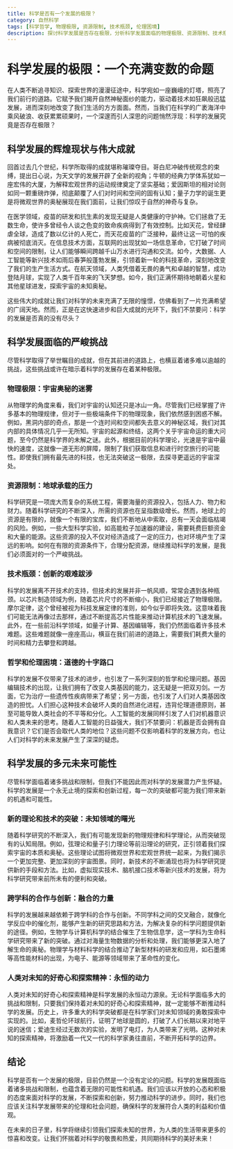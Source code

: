 ```yaml
---
title: 科学是否有一个发展的极限？
category: 自然科学
tags: [科学哲学, 物理极限, 资源限制, 技术瓶颈, 伦理困境]
description: 探讨科学发展是否存在极限，分析科学发展面临的物理极限、资源限制、技术瓶颈和哲学伦理困境，同时展望科学发展的多元未来可能性。
---
```


# 科学发展的极限：一个充满变数的命题

在人类不断追寻知识、探索世界的漫漫征途中，科学宛如一座巍峨的灯塔，照亮了我们前行的道路。它赋予我们揭开自然神秘面纱的能力，驱动着技术如狂飙般迅猛发展，进而深刻地改变了我们生活的方方面面。然而，当我们在科学的广袤海洋中乘风破浪、收获累累硕果时，一个深邃而引人深思的问题悄然浮现：科学的发展究竟是否存在极限？

## 科学发展的辉煌现状与伟大成就

回首过去几个世纪，科学所取得的成就堪称璀璨夺目。哥白尼冲破传统观念的束缚，提出日心说，为天文学的发展开辟了全新的视角；牛顿的经典力学体系犹如一座宏伟的大厦，为解释宏观世界的运动规律奠定了坚实基础；爱因斯坦的相对论则如同一颗重磅炸弹，彻底颠覆了人们对时间和空间的固有认知；量子力学的诞生更是将微观世界的奥秘展现在我们面前，让我们惊叹于自然的神奇与复杂。

在医学领域，疫苗的研发和抗生素的发现无疑是人类健康的守护神。它们拯救了无数生命，使许多曾经令人谈之色变的致命疾病得到了有效控制。比如天花，曾经肆虐全球，造成了数以亿计的人死亡，而天花疫苗的广泛接种，最终让这一可怕的疾病被彻底消灭。在信息技术方面，互联网的出现犹如一场信息革命，它打破了时间和空间的限制，让人们能够瞬间跨越千山万水进行沟通和交流。如今，大数据、人工智能等新兴技术如雨后春笋般蓬勃发展，引领着新一轮的科技革命，深刻地改变了我们的生产生活方式。在航天领域，人类凭借着无畏的勇气和卓越的智慧，成功登陆月球，实现了人类千百年来的飞天梦想。如今，我们正满怀期待地朝着火星和其他星球进发，探索宇宙的未知奥秘。

这些伟大的成就让我们对科学的未来充满了无限的憧憬，仿佛看到了一片充满希望的广阔天地。然而，正是在这快速进步和巨大成就的光环下，我们不禁要问：科学的发展是否真的没有尽头？

## 科学发展面临的严峻挑战

尽管科学取得了举世瞩目的成就，但在其前进的道路上，也横亘着诸多难以逾越的挑战，这些挑战或许在暗示着科学的发展存在着某种极限。

### 物理极限：宇宙奥秘的迷雾
从物理学的角度来看，我们对宇宙的认知还只是冰山一角。尽管我们已经掌握了许多基本的物理规律，但对于一些极端条件下的物理现象，我们依然感到困惑不解。例如，黑洞内部的奇点，那是一个连时间和空间都失去意义的神秘区域，我们对其内部的具体情况几乎一无所知。宇宙的起源和终结，这两个关乎宇宙命运的重大问题，至今仍然是科学界的未解之谜。此外，根据目前的科学理论，光速是宇宙中最快的速度，这就像一道无形的屏障，限制了我们获取信息和进行时空旅行的可能性。即使我们拥有最先进的科技，也无法突破这一极限，去探寻更遥远的宇宙深处。

### 资源限制：地球承载的压力
科学研究是一项庞大而复杂的系统工程，需要海量的资源投入，包括人力、物力和财力。随着科学研究的不断深入，所需的资源也在呈指数级增长。然而，地球上的资源是有限的，就像一个有限的宝库，我们不断地从中索取，总有一天会面临枯竭的风险。例如，一些大型科学实验，如高能粒子加速器的建设，需要耗费巨额资金和大量的能源。这些资源的投入不仅对经济造成了一定的压力，也对环境产生了深远的影响。如何在有限的资源条件下，合理分配资源，继续推动科学的发展，是我们必须面对的一个严峻挑战。

### 技术瓶颈：创新的艰难跋涉
科学的发展离不开技术的支持，但技术的发展并非一帆风顺，常常会遇到各种瓶颈。以芯片制造领域为例，随着芯片尺寸的不断缩小，我们已经接近了物理极限。摩尔定律，这个曾经被视为科技发展定律的准则，如今似乎即将失效。这意味着我们可能无法再像过去那样，通过不断提高芯片性能来推动计算机技术的飞速发展。此外，在一些前沿科学领域，如量子计算、基因编辑等，我们仍然面临着许多技术难题。这些难题就像一座座高山，横亘在我们前进的道路上，需要我们耗费大量的时间和精力去攀登和跨越。

### 哲学和伦理困境：道德的十字路口
科学的发展不仅带来了技术的进步，也引发了一系列深刻的哲学和伦理问题。基因编辑技术的出现，让我们拥有了改变人类基因的能力，这无疑是一把双刃剑。一方面，它为治疗一些遗传性疾病带来了希望；另一方面，也引发了人们对人类基因改造的担忧。人们担心这种技术会破坏人类的自然进化进程，违背伦理道德原则，甚至可能导致人类社会的不平等和分化。人工智能的发展同样引发了人们对机器意识和人类未来的思考。随着人工智能的日益强大，我们不禁要问：机器是否会拥有自我意识？它们是否会取代人类的地位？这些问题不仅影响着科学的发展方向，也让人们对科学的未来发展产生了深深的疑虑。

## 科学发展的多元未来可能性

尽管科学面临着诸多挑战和限制，但我们不能因此而对科学的发展潜力产生怀疑。科学的发展是一个永无止境的探索和创新过程，每一次的突破都可能为我们带来新的机遇和可能性。

### 新的理论和技术的突破：未知领域的曙光
随着科学研究的不断深入，我们有可能发现新的物理规律和科学理论，从而突破现有的认知局限。例如，弦理论和量子引力理论等前沿理论的研究，正引领着我们探索宇宙的本质和奥秘。这些理论试图将微观世界和宏观世界统一起来，为我们揭示一个更加完整、更加深刻的宇宙图景。同时，新技术的不断涌现也将为科学研究提供新的手段和方法。比如，虚拟现实技术、脑机接口技术等新兴技术的发展，将为科学研究带来前所未有的便利和突破。

### 跨学科的合作与创新：融合的力量
科学的发展越来越依赖于跨学科的合作与创新。不同学科之间的交叉融合，就像化学反应中的催化剂，能够产生新的研究思路和方法，为解决复杂的科学问题提供新的途径。例如，生物学与计算机科学的结合催生了生物信息学，这一学科为生命科学研究带来了新的突破。通过对海量生物数据的分析和处理，我们能够更深入地了解生命的奥秘。物理学与材料科学的结合推动了新型材料的研发和应用，如石墨烯等高性能材料的出现，为电子、能源等领域带来了革命性的变化。

### 人类对未知的好奇心和探索精神：永恒的动力
人类对未知的好奇心和探索精神是科学发展的永恒动力源泉。无论科学面临多大的挑战和限制，只要我们保持着对未知的好奇心和探索精神，就一定能够不断推动科学的发展。历史上，许多重大的科学突破都是在科学家们对未知领域的勇敢探索中实现的。比如，麦哲伦环球航行，证明了地球是圆的，打破了人们长期以来对地平说的迷信；爱迪生经过无数次的实验，发明了电灯，为人类带来了光明。这种对未知的探索精神，将激励着一代又一代的科学家勇往直前，不断开拓科学的边界。

## 结论

科学是否有一个发展的极限，目前仍然是一个没有定论的问题。科学的发展既面临着诸多挑战和限制，也蕴含着无限的可能性和机遇。我们应该以开放的心态和积极的态度来面对科学的发展，不断探索和创新，努力推动科学的进步。同时，我们也应该关注科学发展带来的伦理和社会问题，确保科学的发展符合人类的利益和价值观。

在未来的日子里，科学将继续引领我们探索未知的世界，为人类的生活带来更多的惊喜和改变。让我们怀揣着对科学的敬畏和热爱，共同期待科学的美好未来！